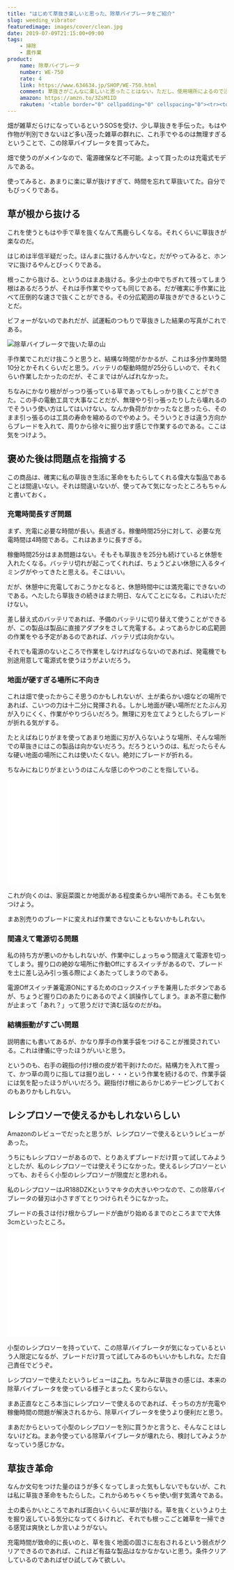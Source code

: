 ```yaml
---
title: "はじめて草抜き楽しいと思った、除草バイブレータをご紹介"
slug: weeding_vibrator
featuredimage: images/cover/clean.jpg
date: 2019-07-09T21:15:00+09:00
tags:
    - 掃除
    - 農作業
product:
    name: 除草バイブレータ
    number: WE-750
    rate: 4
    link: https://www.634634.jp/SHOP/WE-750.html
    comment: 草抜きがこんなに楽しいと思ったことはない。ただし、使用場所によるので注意。
    amazon: https://amzn.to/3ZsM1ID
    rakuten: '<table border="0" cellpadding="0" cellspacing="0"><tr><td><div style="border:1px solid #95a5a6;border-radius:.75rem;background-color:#FFFFFF;width:504px;margin:0px;padding:5px;text-align:center;overflow:hidden;"><table><tr><td style="width:240px"><a href="https://hb.afl.rakuten.co.jp/hgc/18ce1985.e3753b3f.18ce1986.04610324/?pc=https%3A%2F%2Fitem.rakuten.co.jp%2Fkohnan-eshop%2F4954849477508%2F&m=http%3A%2F%2Fm.rakuten.co.jp%2Fkohnan-eshop%2Fi%2F10138212%2F&link_type=picttext&ut=eyJwYWdlIjoiaXRlbSIsInR5cGUiOiJwaWN0dGV4dCIsInNpemUiOiIyNDB4MjQwIiwibmFtIjoxLCJuYW1wIjoicmlnaHQiLCJjb20iOjEsImNvbXAiOiJkb3duIiwicHJpY2UiOjEsImJvciI6MSwiY29sIjoxLCJiYnRuIjoxfQ%3D%3D" target="_blank" rel="nofollow noopener noreferrer" style="word-wrap:break-word;"  ><img src="https://hbb.afl.rakuten.co.jp/hgb/18ce1985.e3753b3f.18ce1986.04610324/?me_id=1343746&item_id=10138212&m=https%3A%2F%2Fthumbnail.image.rakuten.co.jp%2F%400_mall%2Fkohnan-eshop%2Fcabinet%2Fgoods%2F201904%2Fs1%2F4954849477508.jpg%3F_ex%3D80x80&pc=https%3A%2F%2Fthumbnail.image.rakuten.co.jp%2F%400_mall%2Fkohnan-eshop%2Fcabinet%2Fgoods%2F201904%2Fs1%2F4954849477508.jpg%3F_ex%3D240x240&s=240x240&t=picttext" border="0" style="margin:2px" alt="[商品価格に関しましては、リンクが作成された時点と現時点で情報が変更されている場合がございます。]" title="[商品価格に関しましては、リンクが作成された時点と現時点で情報が変更されている場合がございます。]"></a></td><td style="vertical-align:top;width:248px;"><p style="font-size:12px;line-height:1.4em;text-align:left;margin:0px;padding:2px 6px;word-wrap:break-word"><a href="https://hb.afl.rakuten.co.jp/hgc/18ce1985.e3753b3f.18ce1986.04610324/?pc=https%3A%2F%2Fitem.rakuten.co.jp%2Fkohnan-eshop%2F4954849477508%2F&m=http%3A%2F%2Fm.rakuten.co.jp%2Fkohnan-eshop%2Fi%2F10138212%2F&link_type=picttext&ut=eyJwYWdlIjoiaXRlbSIsInR5cGUiOiJwaWN0dGV4dCIsInNpemUiOiIyNDB4MjQwIiwibmFtIjoxLCJuYW1wIjoicmlnaHQiLCJjb20iOjEsImNvbXAiOiJkb3duIiwicHJpY2UiOjEsImJvciI6MSwiY29sIjoxLCJiYnRuIjoxfQ%3D%3D" target="_blank" rel="nofollow noopener noreferrer" style="word-wrap:break-word;"  >【期間限定】ムサシ 充電式 除草 バイブレーター イエロー WE-750Y コードレス リチウムイオン電池 連続使用時間：約25分</a><br><span >価格：6458円（税込、送料無料)</span> <span style="color:#BBB">(2019/7/9時点)</span></p><div style="margin:10px;"><a href="https://hb.afl.rakuten.co.jp/hgc/18ce1985.e3753b3f.18ce1986.04610324/?pc=https%3A%2F%2Fitem.rakuten.co.jp%2Fkohnan-eshop%2F4954849477508%2F&m=http%3A%2F%2Fm.rakuten.co.jp%2Fkohnan-eshop%2Fi%2F10138212%2F&link_type=picttext&ut=eyJwYWdlIjoiaXRlbSIsInR5cGUiOiJwaWN0dGV4dCIsInNpemUiOiIyNDB4MjQwIiwibmFtIjoxLCJuYW1wIjoicmlnaHQiLCJjb20iOjEsImNvbXAiOiJkb3duIiwicHJpY2UiOjEsImJvciI6MSwiY29sIjoxLCJiYnRuIjoxfQ%3D%3D" target="_blank" rel="nofollow noopener noreferrer" style="word-wrap:break-word;"  ><img src="https://static.affiliate.rakuten.co.jp/makelink/rl.svg" style="float:left;max-height:27px;width:auto;margin-top:0"></a><a href="https://hb.afl.rakuten.co.jp/hgc/18ce1985.e3753b3f.18ce1986.04610324/?pc=https%3A%2F%2Fitem.rakuten.co.jp%2Fkohnan-eshop%2F4954849477508%2F%3Fscid%3Daf_pc_bbtn&m=http%3A%2F%2Fm.rakuten.co.jp%2Fkohnan-eshop%2Fi%2F10138212%2F%3Fscid%3Daf_pc_bbtn&link_type=picttext&ut=eyJwYWdlIjoiaXRlbSIsInR5cGUiOiJwaWN0dGV4dCIsInNpemUiOiIyNDB4MjQwIiwibmFtIjoxLCJuYW1wIjoicmlnaHQiLCJjb20iOjEsImNvbXAiOiJkb3duIiwicHJpY2UiOjEsImJvciI6MSwiY29sIjoxLCJiYnRuIjoxfQ==" target="_blank" rel="nofollow noopener noreferrer" style="word-wrap:break-word;"  ><div style="float:right;width:41%;height:27px;background-color:#bf0000;color:#fff !important;font-size:12px;font-weight:500;line-height:27px;margin-left:1px;padding: 0 12px;border-radius:16px;cursor:pointer;text-align:center;">楽天で購入</div></a></div></td><tr></table></div><br><p style="color:#000000;font-size:12px;line-height:1.4em;margin:5px;word-wrap:break-word"></p></td></tr></table>'
---
```


畑が雑草だらけになっているというSOSを受け、少し草抜きを手伝った。もはや作物が判別できないほど多い茂った雑草の群れに、これ手でやるのは無理すぎるということで、この除草バイブレータを買ってみた。

畑で使うのがメインなので、電源確保など不可能。よって買ったのは充電式モデルである。

使ってみると、あまりに楽に草が抜けすぎて、時間を忘れて草抜いてた。自分でもびっくりである。

<!--more-->

## 草が根から抜ける

これを使うともはや手で草を抜くなんて馬鹿らしくなる。それくらいに草抜きが楽なのだ。

はじめは半信半疑だった。ほんまに抜けるんかいなと。だがやってみると、ホンマに抜けるやんとびっくりである。

根っこから抜ける、というのはまあ抜ける。多少土の中でちぎれて残ってしまう根はあるだろうが、それは手作業でやっても同じである。だが確実に手作業に比べて圧倒的な速さで抜くことができる。その分広範囲の草抜きができるということだ。

ビフォーがないのであれだが、試運転のつもりで草抜きした結果の写真がこれである。

![除草バイブレータで抜いた草の山](after_weeding.jpg)

手作業でこれだけ抜こうと思うと、結構な時間がかかるが、これは多分作業時間10分とかそれくらいだと思う。バッテリの駆動時間が25分らしいので、それくらい作業したかったのだが、そこまではがんばれなかった。

ちなみにかなり根ががっつり張っている草であってもしっかり抜くことができた。この手の電動工具で大事なことだが、無理やり引っ張ったりしたら壊れるのでそういう使い方はしてはいけない。なんか負荷がかかったなと思ったら、そのまま引っ張るのは工具の寿命を縮めるのでやめよう。そういうときは違う方向からブレードを入れて、周りから徐々に掘り出す感じで作業するのである。ここは気をつけよう。

## 褒めた後は問題点を指摘する

この商品は、確実に私の草抜き生活に革命をもたらしてくれる偉大な製品であることは間違いない。それは間違いないが、使ってみて気になったところもちゃんと書いておく。

### 充電時間長すぎ問題

まず、充電に必要な時間が長い。長過ぎる。稼働時間25分に対して、必要な充電時間は4時間である。これはあまりに長すぎる。

稼働時間25分はまあ問題はない。そもそも草抜きを25分も続けていると休憩を入れたくなる。バッテリ切れが起こってくれれば、ちょうどよい休憩に入るタイミングがやってきたと思える。そこはいい。

だが、休憩中に充電しておこうかとなると、休憩時間中には満充電にできないのである。へたしたら草抜きの続きはまた明日、なんてことになる。これはいただけない。

差し替え式のバッテリであれば、予備のバッテリに切り替えて使うことができるが、この製品は製品に直接アダプタをさして充電する。よってあらかじめ広範囲の作業をやる予定があるのであれば、バッテリ式は向かない。

それでも電源のないところで作業をしなければならないのであれば、発電機でも別途用意して電源式を使うほうがよいだろう。

### 地面が硬すぎる場所に不向き

これは畑で使ったからこそ思うのかもしれないが、土が柔らかい畑などの場所であれば、こいつの力は十二分に発揮される。しかし地面が硬い場所だとたぶん刃が入りにくく、作業がやりづらいだろう。無理に刃を立てようとしたらブレードが折れる気がする。

たとえばねじりがまを使ってあまり地面に刃が入らないような場所、そんな場所での草抜きにはこの製品は向かないだろう。だろうというのは、私だったらそんな硬い地面の場所にこれは使いたくない。絶対にブレードが折れる。

ちなみにねじりがまというのはこんな感じのやつのことを指している。

<iframe style="width:120px;height:240px;" marginwidth="0" marginheight="0" scrolling="no" frameborder="0" src="//rcm-fe.amazon-adsystem.com/e/cm?lt1=_blank&bc1=000000&IS2=1&bg1=FFFFFF&fc1=000000&lc1=0000FF&t=illusionspace-22&language=ja_JP&o=9&p=8&l=as4&m=amazon&f=ifr&ref=as_ss_li_til&asins=B002SW31H2&linkId=6d3e68dddabbdf49e2c3041718180937"></iframe>

これが向くのは、家庭菜園とか地面がある程度柔らかい場所である。そこも気をつけよう。

まあ別売りのブレードに変えれば作業できないこともないかもしれない。

### 間違えて電源切る問題

私の持ち方が悪いのかもしれないが、作業中にしょっちゅう間違えて電源を切ってしまう。握り口の絶妙な場所に作動Offにするスイッチがあるので、ブレードを土に差し込み引っ張る際によくあたってしまうのである。

電源Offスイッチ兼電源ONにするためのロックスイッチを兼用したボタンであるが、ちょうど握り口のあたりにあるのでよく誤操作してしまう。まあ不意に動作が止まって「あれ？」って思うだけで済む話なのだがね。

### 結構振動がすごい問題

説明書にも書いてあるが、かなり厚手の作業手袋をつけることが推奨されている。これは律儀に守ったほうがいいと思う。

というのも、右手の親指の付け根の皮が若干剥けたのだ。結構力を入れて握って、かつ草の周りに指しては掘り出し・・・という作業を続けるので、作業手袋には気を配ったほうがいいだろう。親指付け根にあらかじめテーピングしておくのもありかもしれない。

## レシプロソーで使えるかもしれないらしい

Amazonのレビューでだったと思うが、レシプロソーで使えるというレビューがあった。

うちにもレシプロソーがあるので、とりあえずブレードだけ買って試してみようとしたが、私のレシプロソーでは使えそうになかった。使えるレシプロソーといっても、おそらく小型のレシプロソーが限度だと思われる。

私のレシプロソーはJR188DZKというマキタの大きいやつなので、この除草バイブレータの替刃は小さすぎてとりつけられそうになかった。

ブレードの長さは付け根からブレードが曲がり始めるまでのところまでで大体3cmといったところ。

<iframe style="width:120px;height:240px;" marginwidth="0" marginheight="0" scrolling="no" frameborder="0" src="//rcm-fe.amazon-adsystem.com/e/cm?lt1=_blank&bc1=000000&IS2=1&bg1=FFFFFF&fc1=000000&lc1=0000FF&t=illusionspace-22&language=ja_JP&o=9&p=8&l=as4&m=amazon&f=ifr&ref=as_ss_li_til&asins=B079D726WC&linkId=fcbae16eda23f5cfe768b968fcc5eaf3"></iframe>

小型のレシプロソーを持っていて、この除草バイブレータが気になっているという人限定になるが、ブレードだけ買って試してみるのもいいかもしれな。ただ自己責任でどうぞ。

レシプロソーで使えたというレビューは[これ](https://www.amazon.co.jp/gp/customer-reviews/RLS694WKSJ7IM/ref=cm_cr_dp_d_rvw_ttl?ie=UTF8&ASIN=B072K4KF7D)。ちなみに草抜きの感じは、本来の除草バイブレータを使っている様子とまったく変わらない。

まあ正直なところ本当にレシプロソーで使えるのであれば、そっちの方が充電や稼働時間の問題が解決されるから、除草バイブレータを使うより便利だと思う。

まあだからといって小型のレシプロソーを別に買うかと言うと、そんなことはしないけどね。まあ今使っている除草バイブレータが壊れたら、検討してみようかなっていう感じかな。

## 草抜き革命

なんか文句をつけた量のほうが多くなってしまった気もしないでもないが、これは私に草抜き革命をもたらした。これからめちゃくちゃ使い倒す気満々である。

土の柔らかいところであれば面白いくらいに草が抜ける。草を抜くというより土を掘り返している気分になってくるけれど、それでも根っこごと雑草を一掃できる感覚は爽快としか言いようがない。

充電時間が致命的に長いのと、草を抜く地面の固さに左右されるという弱点がクリアできるのであれば、これほど有益な製品はなかなかないと思う。条件クリアしているのであればぜひ試してみて欲しい。
